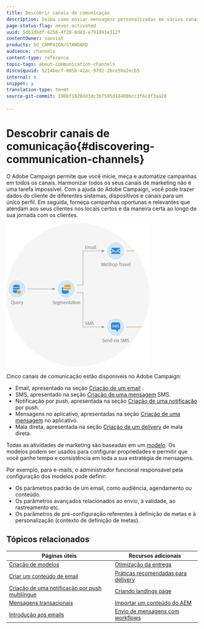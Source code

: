 ```yaml
---
title: Descobrir canais de comunicação
description: Saiba como enviar mensagens personalizadas em vários canais e criar campanhas entre canais para melhor público alvo de seus recipient.
page-status-flag: never-activated
uuid: 5d61d8df-8256-4f28-8dd3-e791891e312f
contentOwner: sauviat
products: SG_CAMPAIGN/STANDARD
audience: channels
content-type: reference
topic-tags: about-communication-channels
discoiquuid: 5214becf-005b-42ac-97d2-2bce5ba2ecb5
internal: n
snippet: y
translation-type: tm+mt
source-git-commit: 190bf1820dd3dc3b7595d18400bcc1f6cdf3aa28

---
```



# Descobrir canais de comunicação{#discovering-communication-channels}

O Adobe Campaign permite que você inicie, meça e automatize campanhas em todos os canais.
Harmonizar todos os seus canais de marketing não é uma tarefa impossível. Com a ajuda do Adobe Campaign, você pode trazer dados do cliente de diferentes sistemas, dispositivos e canais para um único perfil. Em seguida, forneça campanhas oportunas e relevantes que atendam aos seus clientes nos locais certos e da maneira certa ao longo de sua jornada com os clientes.

![](assets/do-not-localize/cross-channel.png)

Cinco canais de comunicação estão disponíveis no Adobe Campaign:

* Email, apresentado na seção [Criação de um email](../../channels/using/about-emails.md) .
* SMS, apresentado na seção [Criação de uma mensagem](../../channels/using/about-sms-messages.md) SMS.
* Notificação por push, apresentada na seção [Criação de uma notificação](../../channels/using/about-push-notifications.md) por push.
* Mensagens no aplicativo, apresentadas na seção [Criação de uma mensagem](../../channels/using/about-in-app-messaging.md) no aplicativo.
* Mala direta, apresentada na seção [Criação de um delivery](../../channels/using/about-direct-mail.md) de mala direta.

Todas as atividades de marketing são baseadas em um [modelo](../../start/using/marketing-activity-templates.md). Os modelos podem ser usados para configurar propriedades e permitir que você ganhe tempo e consistência em toda a sua estratégia de mensagens.

Por exemplo, para e-mails, o administrador funcional responsável pela configuração dos modelos pode definir:

* Os parâmetros padrão de um email, como audiência, agendamento ou conteúdo.
* Os parâmetros avançados relacionados ao envio, à validade, ao rastreamento etc.
* Os parâmetros de pré-configuração referentes à definição de metas e à personalização (contexto de definição de metas).

## Tópicos relacionados

| Páginas úteis | Recursos adicionais |
|---|---|
| [Criação de modelos](../../start/using/marketing-activity-templates.md) | [Otimização da entrega](../../sending/using/about-deliverability.md) |
| [Criar um conteúdo de email](../../designing/using/designing-content-in-adobe-campaign.md) | [Práticas recomendadas para delivery](https://helpx.adobe.com/br/campaign/kb/delivery-best-practices.html) |
| [Criação de uma notificação por push multilíngue](../../channels/using/creating-a-multilingual-push-notification.md) | [Criando landings page](../../channels/using/getting-started-with-landing-pages.md) |
| [Mensagens transacionais](../../channels/using/about-transactional-messaging.md) | [Importar um conteúdo do AEM](../../integrating/using/creating-email-experience-manager.md) |
| [Introdução aos emails](https://helpx.adobe.com/campaign/kb/acs-get-started-with-emails.html) | [Envio de mensagens com workflows](../../automating/using/about-channel-activities.md) |
